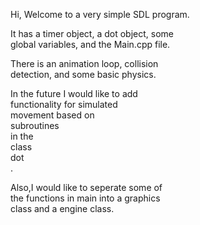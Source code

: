 Hi, Welcome to a very simple SDL program.<br>

It has a timer object, a dot object, some<br>
global variables, and the Main.cpp file.<br>

There is an animation loop, collision<br>
detection, and some basic physics.<br>

In the future I would like to add <br>
functionality for simulated<br>
movement based on <br>
subroutines<br>
in the<br>
class<br>
dot<br>
.<br>


Also,I would like to seperate some of<br>
the functions in main into a graphics<br>
class and a engine class. <br>


